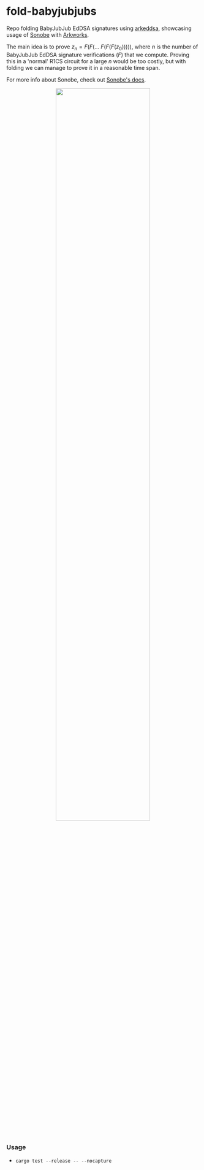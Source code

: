 # fold-babyjubjubs

Repo folding BabyJubJub EdDSA signatures using [arkeddsa](https://github.com/kilic/arkeddsa), showcasing usage of [Sonobe](https://github.com/privacy-scaling-explorations/sonobe) with [Arkworks](https://github.com/arkworks-rs).

The main idea is to prove $z_n = F(F(...~F(F(F(z_0)))))$, where $n$ is the number of BabyJubJub EdDSA signature verifications ($F$) that we compute. Proving this in a 'normal' R1CS circuit for a large $n$ would be too costly, but with folding we can manage to prove it in a reasonable time span.

For more info about Sonobe, check out [Sonobe's docs](https://privacy-scaling-explorations.github.io/sonobe-docs).

<p align="center">
    <img src="https://privacy-scaling-explorations.github.io/sonobe-docs/imgs/folding-main-idea-diagram.png" style="width:70%;" />
</p>


### Usage

- `cargo test --release -- --nocapture`
